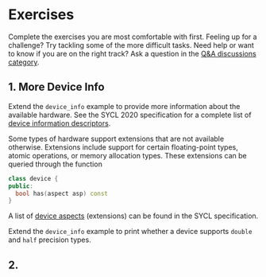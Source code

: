 # Exercises

Complete the exercises you are most comfortable with first. Feeling up for a challenge? Try tackling some of the more difficult tasks. Need help or want to know if you are on the right track? Ask a question in the [Q&A discussions category](https://github.com/kris-rowe/coss-2022-sycl-tutorial/discussions/categories/q-a).

## 1. More Device Info

Extend the `device_info` example to provide more information about the available hardware. See the SYCL 2020 specification for a complete list of [device information descriptors](https://www.khronos.org/registry/SYCL/specs/sycl-2020/html/sycl-2020.html#_device_information_descriptors).

Some types of hardware support extensions that are not available otherwise. Extensions include support for certain floating-point types, atomic operations, or memory allocation types. These extensions can be queried through the function
```cpp
class device {
public:
  bool has(aspect asp) const
}
```
A list of [device aspects](https://www.khronos.org/registry/SYCL/specs/sycl-2020/html/sycl-2020.html#sec:device-aspects) (extensions) can be found in the SYCL specification.

Extend the `device_info` example to print whether a device supports `double` and `half` precision types.

## 2. 
